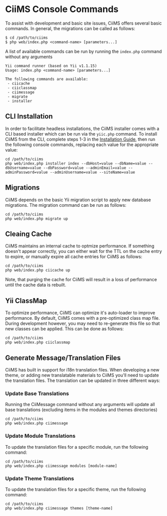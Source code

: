 # CiiMS Console Commands

To assist with development and basic site issues, CiiMS offers several basic commands. In general, the migrations can be called as follows:

```
$ cd /path/to/ciims
$ php web/index.php <command-name> [parameters...]
```

A list of available commands can be run by running the ```index.php``` command without any arguments
```
Yii command runner (based on Yii v1.1.15)
Usage: index.php <command-name> [parameters...]

The following commands are available:
 - ciicache
 - ciiclassmap
 - ciimessage
 - migrate
 - installer
```

## CLI Installation

In order to facilitate headless installations, the CiiMS installer comes with a CLI based installer which can be run via the ```yiic.php``` command. To install CiiMS from the CLI, complete steps 1-3 in the [Installation Guide](/installation.html#installing-ciims-cli-installation), then run the following console commands, replacing each value for the appropriate value:

```
cd /path/to/ciims
php web/index.php installer index --dbHost=value --dbName=value --dbUsername=value --dbPassword=value --adminEmail=value --adminPassword=value --adminUsername=value --siteName=value
```

## Migrations

CiiMS depends on the basic Yii migration script to apply new database migrations. The migration command can be run as follows:

```
cd /path/to/ciims
php web/index.php migrate up
```

## Cleaing Cache

CiiMS maintains an internal cache to optmize performance. If something doesn't appear correctly, you can either wait for the TTL on the cache entry to expire, or manually expire all cache entries for CiiMS as follows:

```
cd /path/to/ciims
php web/index.php ciicache up
```

Note, that purging the cache for CiiMS will result in a loss of performance until the cache data is rebuilt.

## Yii ClassMap

To optimize performance, CiiMS can optimize it's auto-loader to improve performance. By default, CiiMS comes with a pre-optimized class map file. During development however, you may need to re-generate this file so that new classes can be applied. This can be done as follows:

```
cd /path/to/ciims
php web/index.php ciiclassmap
```

## Generate Message/Translation Files

CiiMS has built in support for i18n translation files. When developing a new theme, or adding new translatable materials to CiiMS you'll need to update the translation files. The translation can be updated in three different ways:

### Update Base Translations

Running the CiiMessage command without any arguments will update all base translations (excluding items in the modules and themes directories)

```
cd /path/to/ciims
php web/index.php ciimessage
```

### Update Module Translations

To update the translation files for a specific module, run the following command:

```
cd /path/to/ciims
php web/index.php ciimessage modules [module-name]
```

### Update Theme Translations

To update the translation files for a specific theme, run the following command:
```
cd /path/to/ciims
php web/index.php ciimessage themes [theme-name]
```
